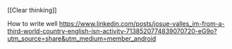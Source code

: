 [[Clear thinking]]

How to write well
https://www.linkedin.com/posts/josue-valles_im-from-a-third-world-country-english-isn-activity-7138520774839070720-eG9o?utm_source=share&utm_medium=member_android